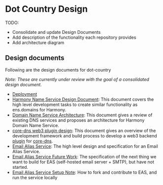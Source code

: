 # Dot Country Design

TODO:

* Consolidate and update Design Documents
* Add description of the functionality each repository provides
* Add architecture diagram

## Design documents

Following are the design documents for dot-country

*Note: These are currently under review with the goal of a consolidated design document.*

* [Deployment](./deployment.md)
* [Harmony Name Service Design Document](./1NS-DESIGN.md): This document covers the high level development tasks to create similar functionality as ens.domains for Harmony.
* [Domain Name Service Architecture](./DNS-ARCHITECTURE.md): This document gives a review of existing DNS services and proposes an architecture for Harmony Domain Name Service.
* [core-dns web3 plugin design](./CORE-DNS.md): This document gives an overview of the development framework and build process to develop a web3 backend [plugin](https://coredns.io/explugins/) for [core-dns](https://coredns.io/).
* [Email Alias Service](./eas.md): The high level design and specification for an Email Alias Service.
* [Email Alias Service Future Work](./eas-future-work.md): The specification of the next thing we want to build for EAS (self-hosted email server + SMTP), but have not started.
* [Email Alias Service Setup Note](./eas-setup-note.md): How to fork and contribute to EAS, and run the service locally
